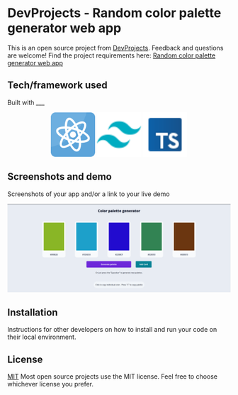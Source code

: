 # DevProjects - Random color palette generator web app

This is an open source project from [DevProjects](http://www.codementor.io/projects). Feedback and questions are welcome!
Find the project requirements here: [Random color palette generator web app](https://www.codementor.io/projects/web/random-color-palette-generator-web-app-ccdljvurh6)

## Tech/framework used
Built with ___

<div align="center">
  <img src="https://github.com/abel-cosmic/ColorPaletteGenerator/blob/main/assets/icons8-react-16.png"  width="100" height="100" />
  <img src="https://github.com/abel-cosmic/ColorPaletteGenerator/blob/main/assets/icons8-tailwindcss-48.png" alt="Tailwind CSS" width="100" height="100" />
  <img src="https://github.com/abel-cosmic/ColorPaletteGenerator/blob/main/assets/icons8-typescript-48.png" alt="TypeScript" width="100" height="100" />
</div>

## Screenshots and demo
Screenshots of your app and/or a link to your live demo
<div align="center" style="width=100%">
  <img src="https://github.com/abel-cosmic/ColorPaletteGenerator/blob/main/assets/screenshot.png" alt="screenshot"/>
</div>

## Installation
Instructions for other developers on how to install and run your code on their local environment.

## License
[MIT](https://choosealicense.com/licenses/mit/)
Most open source projects use the MIT license. Feel free to choose whichever license you prefer.
